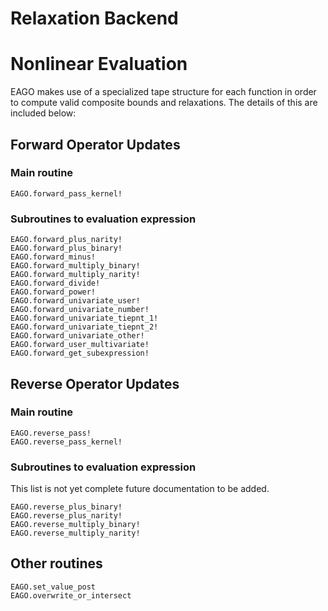# Relaxation Backend

# Nonlinear Evaluation

EAGO makes use of a specialized tape structure for each function in order to compute valid
composite bounds and relaxations. The details of this are included below:

## Forward Operator Updates

### Main routine
```@docs
EAGO.forward_pass_kernel!
```

### Subroutines to evaluation expression
```@docs
EAGO.forward_plus_narity!
EAGO.forward_plus_binary!
EAGO.forward_minus!
EAGO.forward_multiply_binary!
EAGO.forward_multiply_narity!
EAGO.forward_divide!
EAGO.forward_power!
EAGO.forward_univariate_user!
EAGO.forward_univariate_number!
EAGO.forward_univariate_tiepnt_1!
EAGO.forward_univariate_tiepnt_2!
EAGO.forward_univariate_other!
EAGO.forward_user_multivariate!
EAGO.forward_get_subexpression!
```

## Reverse Operator Updates

### Main routine
```@docs
EAGO.reverse_pass!
EAGO.reverse_pass_kernel!
```

### Subroutines to evaluation expression
This list is not yet complete future documentation to
be added.
```@docs
EAGO.reverse_plus_binary!
EAGO.reverse_plus_narity!
EAGO.reverse_multiply_binary!
EAGO.reverse_multiply_narity!
```

## Other routines
```@docs
EAGO.set_value_post
EAGO.overwrite_or_intersect
```
